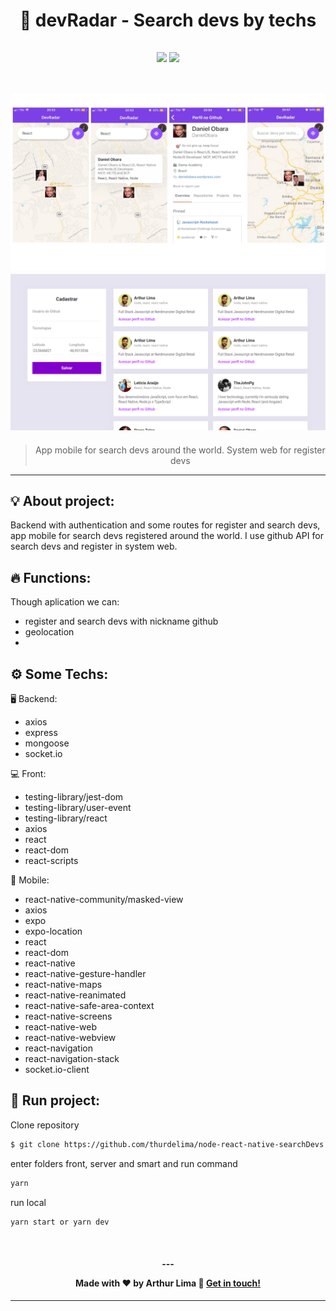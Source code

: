 
<h1 align="center">
  🔎  devRadar - Search devs by techs
</h1>
<h2 align="center">



<p align="center">

  <a alt="Arthur Lima Linkedin" href="https://www.linkedin.com/in/arthur-lima-294ab0103/">
    <img src="https://img.shields.io/badge/LinkedIn-Arthur-blue?logo=linkedin"/></a>
 
  <a alt="Arthur Lima GitHub" href="https://github.com/thurdelima">
  <img src="https://img.shields.io/badge/GitHub-thurdelima-lightgrey?logo=github"/></a>
 

</p>
<br/>

<img src="https://raw.githubusercontent.com/thurdelima/node-react-native-searchDevs/master/mob.jpg" >

<br/>




<img src="https://raw.githubusercontent.com/thurdelima/node-react-native-searchDevs/master/fr.png" >


</h2>

<blockquote align="center">
  App mobile for search devs around the world. System web for register devs
</blockquote>

<hr/>

##  💡 About project:

Backend with authentication and some routes for register and search devs, app mobile for search devs registered around the world. I use github API for search devs and register in system web.

##  🔥 Functions:

Though aplication we can:

- register and search devs with nickname github
- geolocation
- 

##  ⚙️ Some Techs:

 🖥️  Backend:

- axios
- express
- mongoose
- socket.io

 💻  Front:

- testing-library/jest-dom
- testing-library/user-event
- testing-library/react
- axios
- react
- react-dom
- react-scripts

 📱  Mobile:

- react-native-community/masked-view
- axios
- expo
- expo-location
- react
- react-dom
- react-native
- react-native-gesture-handler
- react-native-maps
- react-native-reanimated
- react-native-safe-area-context
- react-native-screens
- react-native-web
- react-native-webview
- react-navigation
- react-navigation-stack
- socket.io-client





## 🏁 Run project:

Clone repository

```bash
$ git clone https://github.com/thurdelima/node-react-native-searchDevs
```

enter folders front, server and smart and run command

```bash
yarn
```
run local

```bash
yarn start or yarn dev
```





<br/>

<h4 align="center">
  ---

Made with ♥ by Arthur Lima :wave: [Get in touch!](https://www.linkedin.com/in/arthur-lima-294ab0103/)
</h4>

---


